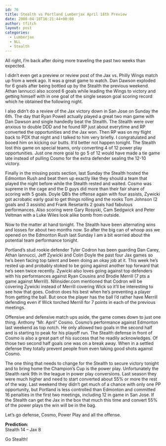 ```yaml
---
id: 76
title: Stealth vs Portland Lumberjax April 18th Preview
date: 2008-04-18T16:21:44+00:00
author: tfitch
layout: post
categories:
  - Lumberjax
  - NLL
  - Stealth
---
```

All right, I&#8217;m back after doing more traveling the past two weeks than expected.

I didn&#8217;t even get a preview or review post of the Jax vs. Philly Wings match up from a week ago. It was a great game to watch. Dan Dawson exploded for 6 goals after being bottled up by the Stealth the previous weekend. Athan Iannucci also scored 6 goals while leading the Wings to victory and getting himself with in one goal of the single season goal scoring record which he obtained the following night.

I also didn&#8217;t do a review of the Jax victory down in San Jose on Sunday the 6th. The day that Ryan Powell actually played a great two man game with Dan Dawson and single handedly beat the Stealth. The Stealth were over anxious to double DDD and he found RP just about everytime and RP converted the opportunities and the Jax won. Then RP was on my flight back to PDX that night and I talked to him very briefly. I congratulated and booed him on kicking our butts. It&#8217;d better not happen tonight. The Stealth lost this game on special teams, only converting 4 of 12 power play opportunities. Just one more goal to go 5 of 12 would have made a tie game late instead of pulling Cosmo for the extra defender sealing the 12-10 victory.

Finally in the missing posts section, last Sunday the Stealth hosted the Edmonton Rush and beat them up exactly like they should a team that played the night before while the Stealth rested and waited. Cosmo was supreme in the cage and the D guys did more than their fair share of scoring with 5 goals. Doyle QB&#8217;s the offense again with four assists, Zywicki got acrobatic early goal to get things rolling and the rooks Tom Johnson (2 goals and 3 assists) and Frank Resetarits 2 goals had fabulous performances. Also scoring were Gary Rosyski, Cam Sedgwick and Peter Veltman with a Luke Wiles look alike bomb from outside.

Now to the matter at hand tonight. The Stealth have been alternating wins and losses for about two months now. So after the big can of whoop ass we opened on the Edmonton Rush last Sunday I am a bit worried about the potential team performance tonight.

Portland&#8217;s stud rookie defender Tyler Codron has been guarding Dan Carey, Athan Iannucci, Jeff Zywicki and Colin Doyle the past four Jax games so he&#8217;s been facing top talent and been doing an okay job at it. This week he&#8217;s rested up and probably stoked to be going against another top forward that he&#8217;s seen twice recently. Zywicki also loves going against top defenders with his performances against Ryan Cousins and Brodie Merrill (7 pts a game against Merrill). Nllinsider.com mentioned that Codron will be covering Zywicki instead of Merrill covering Wick so it&#8217;ll be interesting to see how that goes. Codron does his best when he&#8217;s preventing a player from getting the ball. But once the player has the ball I&#8217;d rather have Merrill defending even if Wick torched Merrill for 7 points in each of the previous meetings.

Offensive and defensive match ups aside, the game comes down to just one thing. Anthony &#8220;Mr. April&#8221; Cosmo. Cosmo&#8217;s performance against Edmonton last weekend as top notch. He only allowed two goals in the second half and is starting to peak for his playoff run. The Stealth defense in front of Cosmo is also a great part of his success that he readily acknowledges. Of those two second half goals one was on a break away. When in a settled defense they totally prevent people from even taking good shots against Cosmo.

The one thing that needs to change for the Stealth to secure victory tonight and to bring home the Champion&#8217;s Cup is the power play. Unfortunately the Stealth rank 9th in the league in power play conversions. Last season they were much higher and need to start converted about 55% or more the rest of the way. Last weekend they didn&#8217;t get much of a chance with only one PP opportunity, but Portland is less controlled than Edmonton and committed 16 penalties in the first two meetings, including 12 in game in San Jose. If the Stealth can get the Jax in the box that much this time and convert 55% of the power plays the win will be in the bag.

Let&#8217;s go defense, Cosmo, Power Play and all the offense.

**Prediction:**  
Stealth 14 &#8211; Jax 8

Go Stealth!
